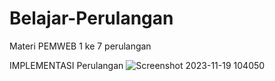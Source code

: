 # Belajar-Perulangan
Materi PEMWEB 1 ke 7 perulangan

IMPLEMENTASI Perulangan 
![Screenshot 2023-11-19 104050](https://github.com/DharmaAlamsyah/Belajar-Perulangan/assets/145315461/cff876e7-9076-416a-ab81-f383b2fd2bf3)
